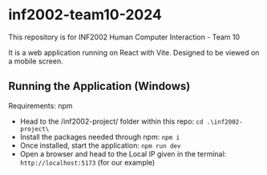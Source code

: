 # inf2002-team10-2024
This repository is for INF2002 Human Computer Interaction - Team 10

It is a web application running on React with Vite. Designed to be viewed on a mobile screen.

## Running the Application (Windows)
Requirements: npm

- Head to the /inf2002-project/ folder within this repo: `cd .\inf2002-project\`
- Install the packages needed through npm: `npm i`
- Once installed, start the application: `npm run dev`
- Open a browser and head to the Local IP given in the terminal: `http://localhost:5173` (for our example)

